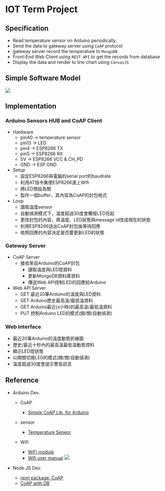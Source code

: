# IOT Term Project

## Specification
- Read temperature sensor on Arduino periodically, 
- Send the data to gateway server using `CoAP` protocol
- gateway server record the temperature to `MongoDB`
- Front-End Web Client using `REST API` to get the records from database
- Display the data and render to line chart using `CanvasJS`

## Simple Software Model 
![](https://i.imgur.com/bzScuyN.png)

## Implementation
### Arduino Sensors HUB and CoAP Client
- Hardware
    - pinA0 -> temperature sensor
    - pin13 -> LED
    - pin4 -> ESP8266 TX
    - pin5 -> ESP8266 RX
    - 5V -> ESP8266 VCC & CH_PD
    - GND -> ESP GND
- Setup
    - 設定ESP8266與電腦的serial port的baudrate
    - 利用AT指令集使ESP8266連上Wifi
    - 將LED預設為關
    - 製作一個buffer，其內容為CoAP的封包格式
- Loop
    - 讀取溫度sensor
    - 自動偵測模式下，溫度超過30度會觸發LED亮起
    - 更改封包的內容，將溫度、LED狀態與message id改成現在的狀態
    - 利用ESP8266送出CoAP封包後等待回應
    - 依照回應的內容決定是否要更新LED的狀態

### Gateway Server
- CoAP Server
    - 接收來自Arduino的CoAP封包
        - 讀取溫度與LED燈資料
        - 更新MongoDB資料庫資料
        - 傳送Web API控制LED的回應給Arduino
- Web API Server
    - GET 最近20筆Arduino的溫度與LED資料
    - GET Arduino歷史最高溫/最低溫資料
    - GET Arduino最近(x小時)的最高溫/最低溫資料
    - PUT 控制Arduino LED的模式(開/關/自動偵測)

### Web Interface
- 最近20筆Arduino的溫度動態折線圖
- 歷史/最近十秒內的最高溫最低溫動態資料
- 顯示LED燈狀態
- 以開關切換LED的模式(開/關/自動偵測)
- 溫度超過30度會提示警告訊息

## Reference
- Arduino Dev.
    - CoAP
        - [Simple CoAP Lib. for Arduino](https://github.com/hirotakaster/CoAP-simple-library)

    - sensor
        - [Temperature Seneor](https://www.dfrobot.com/wiki/index.php/DFRobot_LM35_Linear_Temperature_Sensor_(SKU:DFR0023))
    - Wifi
        - [WiFi module](https://www.kolkataonweb.com/code-bank/tag/ai-cloud-inside/)
        - [Wifi user manual](http://www.icshopping.com.tw/368030500646/ESP8266%20ESP-01%20%E4%B8%B2%E5%8F%A3WIFI%20%E7%84%A1%E7%B7%9A%E6%A8%A1%E7%B5%84.pdf)
![](https://i.imgur.com/DJjqiDb.png)

- Node.JS Dev.
    - [npm package: CoAP](https://www.npmjs.com/package/coap)
    - [CoAP with DB](http://niutech.github.io/designiot/#coap-%E6%95%B0%E6%8D%AE%E5%BA%93%E6%9F%A5%E8%AF%A2)
